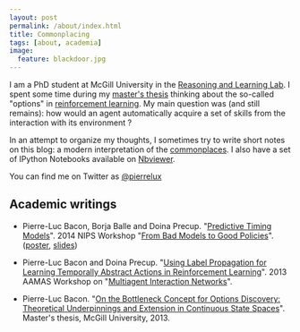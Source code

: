 ```yaml
---
layout: post
permalink: /about/index.html
title: Commonplacing
tags: [about, academia]
image:
  feature: blackdoor.jpg
---
```


I am a PhD student at McGill University in the [Reasoning and Learning
Lab](http://rl.cs.mcgill.ca).  I spent some time during my [master's
thesis](https://github.com/pierrelux/masters-thesis) thinking about the
so-called "options" in [reinforcement
learning](http://www.scholarpedia.org/article/Reinforcement_learning). My main
question was (and still remains): how would an agent automatically acquire a
set of skills from the interaction with its environment ?

In an attempt to organize my thoughts, I sometimes try to write short notes on
this blog: a modern interpretation of the
[commonplaces](http://en.wikipedia.org/wiki/Commonplace_book). I also have a
set of IPython Notebooks available on
[Nbviewer](http://nbviewer.ipython.org/github/pierrelux/notebooks/tree/master/).

You can find me on Twitter as [@pierrelux](http://twitter.com/pierrelux)

## Academic writings

- Pierre-Luc Bacon, Borja Balle and Doina Precup. "[Predictive Timing Models](/bacon-2014-predictive_timing_models.pdf)". 2014 NIPS Workshop "[From Bad Models to Good Policies](https://sites.google.com/site/badmodelssdmuworkshop2014/)". ([poster](/bacon-2014_predictive_timing_models-poster.pdf), [slides](/bacon-2014_predictive_timing_models-slides.pdf))

- Pierre-Luc Bacon and Doina Precup. "[Using Label Propagation for Learning Temporally Abstract Actions in Reinforcement Learning](/bacon-2013-label_propagation.pdf)". 2013 AAMAS Workshop on "[Multiagent Interaction Networks](http://staff.vbi.vt.edu/swarup/main/accepted-papers.php)".

- Pierre-Luc Bacon. "[On the Bottleneck Concept for Options Discovery: Theoretical Underpinnings and Extension in Continuous State Spaces](/bacon-2013-msc.pdf)". Master's thesis, McGill University, 2013.
